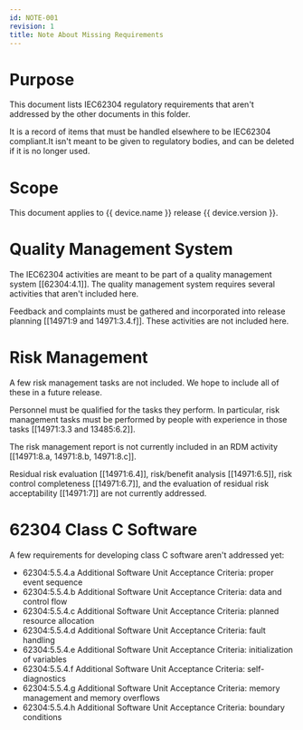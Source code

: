 ```yaml
---
id: NOTE-001
revision: 1
title: Note About Missing Requirements
---
```


# Purpose

This document lists IEC62304 regulatory requirements that aren't addressed by the other documents in this folder.

It is a record of items that must be handled elsewhere to be IEC62304 compliant.It isn't meant to be given to regulatory bodies, and can be deleted if it is no longer used.

# Scope

This document applies to {{ device.name }} release {{ device.version }}.

# Quality Management System

The IEC62304 activities are meant to be part of a quality management system [[62304:4.1]]. The quality management system requires several activities that aren't included here.

Feedback and complaints must be gathered and incorporated into release planning [[14971:9 and 14971:3.4.f]]. These activities are not included here.

# Risk Management

A few risk management tasks are not included. We hope to include all of these in a future release.

Personnel must be qualified for the tasks they perform. In particular, risk management tasks must be performed by people with experience in those tasks [[14971:3.3 and 13485:6.2]].

The risk management report is not currently included in an RDM activity [[14971:8.a, 14971:8.b, 14971:8.c]].

Residual risk evaluation [[14971:6.4]], risk/benefit analysis [[14971:6.5]], risk control completeness [[14971:6.7]], and the evaluation of residual risk acceptability [[14971:7]] are not currently addressed.

# 62304 Class C Software

A few requirements for developing class C software aren't addressed yet:

- 62304:5.5.4.a Additional Software Unit Acceptance Criteria: proper event sequence
- 62304:5.5.4.b Additional Software Unit Acceptance Criteria: data and control flow
- 62304:5.5.4.c Additional Software Unit Acceptance Criteria: planned resource allocation
- 62304:5.5.4.d Additional Software Unit Acceptance Criteria: fault handling
- 62304:5.5.4.e Additional Software Unit Acceptance Criteria: initialization of variables
- 62304:5.5.4.f Additional Software Unit Acceptance Criteria: self-diagnostics
- 62304:5.5.4.g Additional Software Unit Acceptance Criteria: memory management and memory overflows
- 62304:5.5.4.h Additional Software Unit Acceptance Criteria: boundary conditions
